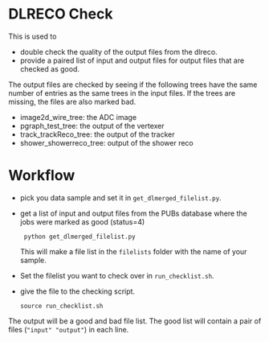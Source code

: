 # DLRECO Check

This is used to 

* double check the quality of the output files from the dlreco.
* provide a paired list of input and output files for output files that are checked as good.

The output files are checked by seeing if the following trees have the same number of entries 
as the same trees in the input files. If the trees are missing, the files are also marked bad.

* image2d_wire_tree: the ADC image
* pgraph_test_tree: the output of the vertexer
* track_trackReco_tree: the output of the tracker
* shower_showerreco_tree: output of the shower reco

# Workflow

* pick you data sample and set it in `get_dlmerged_filelist.py`.
* get a list of input and output files from the PUBs database where the jobs were marked as good (status=4)

       python get_dlmerged_filelist.py

  This will make a file list in the `filelists` folder with the name of your sample.
* Set the filelist you want to check over in `run_checklist.sh`.
* give the file to the checking script.

    `source run_checklist.sh`


The output will be a good and bad file list. The good list will contain a pair of files (`"input" "output"`) in each line.

